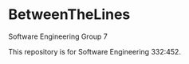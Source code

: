 BetweenTheLines
===============

Software Engineering Group 7

This repository is for Software Engineering 332:452.
